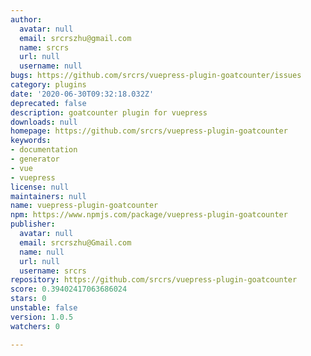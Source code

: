 ```yaml
---
author:
  avatar: null
  email: srcrszhu@gmail.com
  name: srcrs
  url: null
  username: null
bugs: https://github.com/srcrs/vuepress-plugin-goatcounter/issues
category: plugins
date: '2020-06-30T09:32:18.032Z'
deprecated: false
description: goatcounter plugin for vuepress
downloads: null
homepage: https://github.com/srcrs/vuepress-plugin-goatcounter
keywords:
- documentation
- generator
- vue
- vuepress
license: null
maintainers: null
name: vuepress-plugin-goatcounter
npm: https://www.npmjs.com/package/vuepress-plugin-goatcounter
publisher:
  avatar: null
  email: srcrszhu@Gmail.com
  name: null
  url: null
  username: srcrs
repository: https://github.com/srcrs/vuepress-plugin-goatcounter
score: 0.39402417063686024
stars: 0
unstable: false
version: 1.0.5
watchers: 0

---
```


